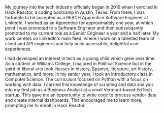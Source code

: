 My journey into the tech industry officially began in 2019 when I enrolled in Hack Reactor, a coding bootcamp in Austin, Texas. From there, I was fortunate to be accepted as a REACH Apprentice Software Engineer at LinkedIn. I worked as an Apprentice for approximately one year, at which point I was promoted to a Software Engineer and then subseuqently promoted to my current role as a Senior Engineer a year and a half later.  My work centers on LinkedIn's main feed, where I work on a talented team of client and API engineers and help build accessible, delightful user experiences.

I had developed an interest in tech as a young child which grew over time. As a student at Williams College, I majored in Political Science but in the spirit of liberal arts took classes in history, Spanish, literature, art history, mathematics, and more. In my senior year, I took an introductory class in Computer Science. The curriculum focused on Python with a focus on working with data. I carried this knowledge of scripting and data analysis into my first job as a Business Analyst at a small Vermont-based EdTech startup. This gave me an opportunity to write code to process vendor data and create internal dashboards. This encouraged me to learn more, prompting me to enroll in Hack Reactor.